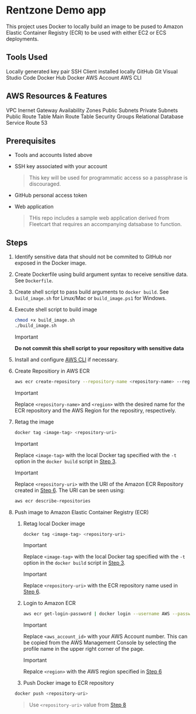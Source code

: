 # Rentzone Demo app

This project uses Docker to locally build an image to be pused to Amazon Elastic Container Registry (ECR) to be used with either EC2 or ECS deployments.

## Tools Used
Locally generated key pair
SSH Client installed locally
GitHub
Git
Visual Studio Code
Docker Hub
Docker
AWS Account
AWS CLI

## AWS Resources & Features

VPC
Inernet Gateway
Availability Zones
Public Subnets
Private Subnets
Public Route Table
Main Route Table
Security Groups
Relational Database Service
Route 53

## Prerequisites

* Tools and accounts listed above
* SSH key associated with your account

    >This key will be used for programmatic access so a passphrase is discouraged.

* GitHub personal access token
* Web application
    >THis repo includes a sample web application derived from Fleetcart that requires an accompanying datsabase to function.

## Steps

1. Identify sensitive data that should not be commited to GitHub nor exposed in the Docker image.

2. Create Dockerfile using build argument syntax to receive sensitive data. See `Dockerfile`.

3. <a name="step3"></a>Create shell script to pass build arguments to `docker build`. See `build_image.sh` for Linux/Mac or `build_image.ps1` for Windows.

4. Execute shell script to build image

    ```bash
    chmod +x build_image.sh
    ./build_image.sh
    ```

    >[!IMPORTANT]
    > **Do not commit this shell script to your repository with sensitive data**

5. Install and configure [AWS CLI](https://aws.amazon.com/cli/) if necessary.

6. <a name="step6"></a>Create Repositiory in AWS ECR

    ```bash
    aws ecr create-repository --repository-name <repository-name> --region <region>
    ```

    >[!IMPORTANT]
    >Replace `<repository-name>` and `<region>` with the desired name for the ECR repository and the AWS Region for the repositiry, respectively.

7. Retag the image

    ```bash
    docker tag <image-tag> <repository-uri>
    ```

    >[!IMPORTANT]
    >Replace `<image-tag>` with the local Docker tag specified with the `-t` option in the `docker build` script in [Step 3](#step3).

    >[!IMPORTANT]
    >Replace `<repository-uri>` with the URI of the Amazon ECR Repository created in [Step 6](#step6). The URI can be seen using:
    >
    >```bash
    >aws ecr describe-repositories
    >```

8. <a name="step8"></a>Push image to Amazon Elastic Container Registry (ECR)
    1. Retag local Docker image

        ```bash
        docker tag <image-tag> <repository-uri>
        ```

        >[!IMPORTANT]
        >Replace `<image-tag>` with the local Docker tag specified with the `-t` option in the `docker build` script in [Step 3](#step3).

        >[!IMPORTANT]
        >Replace `<repository-uri>` with the ECR repository name used in [Step 6](#step6).

    2. Login to Amazon ECR

        ```bash
        aws ecr get-login-password | docker login --username AWS --password-stdin <aws_account_id>.dkr.ecr.<region>.amazonaws.com
        ```

        >[!IMPORTANT]
        >Replace `<aws_account_id>` with your AWS Account number. This can be copied from the AWS Management Console by selecting the profile name in the upper right corner of the page.

        >[!IMPORTANT]
        >Repalce `<region>` with the AWS region specified in [Step 6](#step6)

    3. Push Docker image to ECR repository

    ```bash
    docker push <repository-uri>
    ```
    > Use `<repository-uri>` value from [Step 8](#step8)